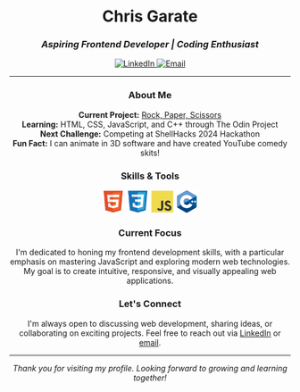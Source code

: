 <h1 align="center">Chris Garate</h1>
<h3 align="center"><em>Aspiring Frontend Developer | Coding Enthusiast</em></h3>

<p align="center">
  <a href="https://linkedin.com/in/chris-garate" target="_blank">
    <img src="https://img.shields.io/badge/-LinkedIn-0077B5?style=flat-square&logo=Linkedin&logoColor=white" alt="LinkedIn" />
  </a>
  <a href="mailto:gh33mann@gmail.com">
    <img src="https://img.shields.io/badge/-Email-D14836?style=flat-square&logo=Gmail&logoColor=white" alt="Email" />
  </a>
</p>

---

<h3 align="center">About Me</h3>

<p align="center">
  <strong>Current Project:</strong> <a href="https://github.com/GheeMann/rock-paper-scissors">Rock, Paper, Scissors</a><br>
  <strong>Learning:</strong> HTML, CSS, JavaScript, and C++ through The Odin Project<br>
  <strong>Next Challenge:</strong> Competing at ShellHacks 2024 Hackathon<br>
  <strong>Fun Fact:</strong> I can animate in 3D software and have created YouTube comedy skits!
</p>

<h3 align="center">Skills & Tools</h3>

<p align="center">
  <img src="https://raw.githubusercontent.com/devicons/devicon/master/icons/html5/html5-original.svg" alt="HTML5" width="40" height="40"/>
  <img src="https://raw.githubusercontent.com/devicons/devicon/master/icons/css3/css3-original.svg" alt="CSS3" width="40" height="40"/>
  <img src="https://raw.githubusercontent.com/devicons/devicon/master/icons/javascript/javascript-original.svg" alt="JavaScript" width="40" height="40"/>
  <img src="https://raw.githubusercontent.com/devicons/devicon/master/icons/cplusplus/cplusplus-original.svg" alt="C++" width="40" height="40"/>
</p>

<h3 align="center">Current Focus</h3>

<p align="center">
  I'm dedicated to honing my frontend development skills, with a particular emphasis on mastering JavaScript and exploring modern web technologies. My goal is to create intuitive, responsive, and visually appealing web applications.
</p>

<h3 align="center">Let's Connect</h3>

<p align="center">
  I'm always open to discussing web development, sharing ideas, or collaborating on exciting projects. Feel free to reach out via <a href="https://www.linkedin.com/in/chris-garate/">LinkedIn</a> or <a href="mailto:gh33mann@gmail.com">email</a>.
</p>

---

<p align="center">
  <i>Thank you for visiting my profile. Looking forward to growing and learning together!</i>
</p>
